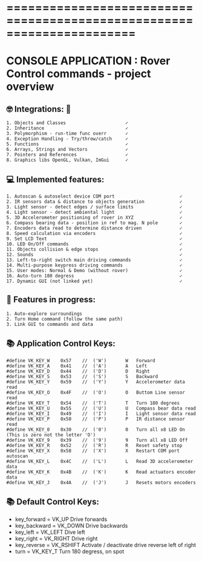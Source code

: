 # ======================================================================
   CONSOLE APPLICATION : Rover Control commands - project overview
  ====================================================================== 

## 🤓 Integrations: 🚀

    1. Objects and Classes                      ✓
    2. Inheritance                              ✓
    3. Polymorphism - run-time func overr       ✓
    4. Exception Handling - Try/throw/catch     ✓
    5. Functions                                ✓
    6. Arrays, Strings and Vectors              ✓
    7. Pointers and References                  ✓
    8. Graphics libs OpenGL, Vulkan, ImGui      ✓


## 💻 Implemented features: 

    1. Autoscan & autoselect device COM port                        ✓
    2. IR sensors data & distance to objects generation             ✓
    3. Light sensor - detect edges / surface limits                 ✓
    4. Light sensor - detect ambiental light                        ✓
    5. 3D Accelerometer positioning of rover in XYZ                 ✓
    6. Compass bearing data - position in ref to mag. N pole        ✓
    7. Encoders data read to determine distance driven              ✓
    8. Speed calculation via encoders                               ✓
    9. Set LCD Text                                                 ✓
    10. LED On/Off commands                                         ✓
    11. Objects collision & edge stops                              ✓
    12. Sounds                                                      ✓
    13. Left-to-right switch main driving commands                  ✓
    14. Multi-purpose keypress driving commands                     ✓
    15. User modes: Normal & Demo (without rover)                   ✓
    16. Auto-turn 180 degress                                       ✓
    17. Dynamic GUI (not linked yet)                                ✓

## 📝 Features in progress: 

    1. Auto-explore surroundings
    2. Turn Home command (follow the same path)
    3. Link GUI to commands and data
                                 

## 📚 Application Control Keys: 

    #define VK_KEY_W    0x57    //  ('W')       W   Forward
    #define VK_KEY_A    0x41    //  ('A')       A   Left
    #define VK_KEY_D    0x44    //  ('D')       D   Right  
    #define VK_KEY_S    0x53    //  ('S')       S   Backward 
    #define VK_KEY_Y    0x59    //  ('Y')       Y   Accelerometer data read
    #define VK_KEY_O    0x4F    //  ('O')       O   Buttom Line sensor read
    #define VK_KEY_T    0x54    //  ('T')       T   Turn 180 degrees
    #define VK_KEY_U    0x55    //  ('U')       U   Compass bear data read
    #define VK_KEY_I    0x49    //  ('I')       I   Light sensor data read
    #define VK_KEY_P    0x50    //  ('P')       P   IR distance sensor read
    #define VK_KEY_0    0x30    //  ('0')       0   Turn all x8 LED On (This is zero not the letter 'O')
    #define VK_KEY_9    0x39    //  ('9')       9   Turn all x8 LED Off
    #define VK_KEY_R    0x52    //  ('R')       R   Reset safety stop
    #define VK_KEY_X    0x58    //  ('X')       X   Restart COM port autoscan
    #define VK_KEY_L    0x4C    //  ('L')       L   Read 3D accelerometer data
    #define VK_KEY_K    0x4B    //  ('K')       K   Read actuators encoder data
    #define VK_KEY_J    0x4A    //  ('J')       J   Resets motors encoders
    
## 📚 Default Control Keys:

- key_forward     =             VK_UP          Drive forwards
- key_backward    =             VK_DOWN        Drive backwards
- key_left        =             VK_LEFT        Dive left
- key_right       =             VK_RIGHT       Drive right
- key_reverse     =             VK_RSHIFT      Activate / deactivate drive reverse left of right
- turn            =             VK_KEY_T       Turn 180 degress, on spot
